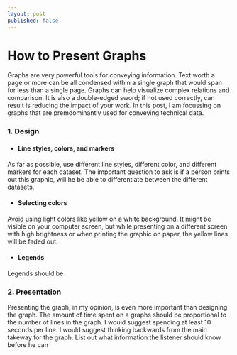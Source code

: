 ```yaml
---
layout: post
published: false
---
```


How to Present Graphs
===
Graphs are very powerful tools for conveying information. Text worth a page or more can be all condensed within a single graph that would span for less than a single page. Graphs can help visualize complex relations and comparison. It is also a double-edged sword; if not used correctly, can result is reducing the impact of your work. In this post, I am focussing on graphs that are premdominantly used for conveying technical data. 

### 1. Design
- #### Line styles, colors, and markers
As far as possible, use different line styles, different color, and different markers for each dataset. The important question to ask is if a person prints out this graphic, will he be able to differentiate between the different datasets.  

- #### Selecting colors
Avoid using light colors like yellow on a white background. It might be visible on your computer screen, but while presenting on a different screen with high brightness or when printing the graphic on paper, the yellow lines will be faded out.

- #### Legends
Legends should be 

### 2. Presentation
Presenting the graph, in my opinion, is even more important than designing the graph. The amount of time spent on a graphs should be proportional to the number of lines in the graph. I would suggest spending at least 10 seconds per line. 
I would suggest thinking backwards from the main takeway for the graph. List out what information the listener should know before he can 

